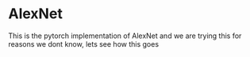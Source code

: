 # AlexNet

This is the pytorch implementation of AlexNet and we are trying this for reasons we dont know, lets see how this goes
